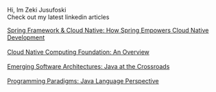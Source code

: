 
Hi, Im Zeki Jusufoski <br>
Check out my latest linkedin articles <br>

<a target="_blank" href="https://www.linkedin.com/pulse/spring-framework-cloud-native-how-empowers-zeki-jusufoski-255yf%3FtrackingId=Wj%252BuLvxSrxBO1cLuXUDM%252FQ%253D%253D/?trackingId=Wj%2BuLvxSrxBO1cLuXUDM%2FQ%3D%3D">Spring Framework & Cloud Native: How Spring Empowers Cloud Native Development</a>
<br>
<br>
<a target="_blank" href="https://www.linkedin.com/pulse/cloud-native-computing-foundation-overview-zeki-jusufoski-qo2ge%3FtrackingId=fHXe1V5CVpDjR%252FkDtqbOvw%253D%253D/?trackingId=fHXe1V5CVpDjR%2FkDtqbOvw%3D%3D">Cloud Native Computing Foundation: An Overview</a>
<br>
<br>
<a target="_blank" href="https://www.linkedin.com/pulse/emerging-software-architectures-java-crossroads-zeki-jusufoski-nziif%3FtrackingId=LmA%252F%252BjXGcJvGbieGD6Vy6g%253D%253D/?trackingId=LmA%2F%2BjXGcJvGbieGD6Vy6g%3D%3D">Emerging Software Architectures: Java at the Crossroads</a>
<br>
<br>
<a target="_blank" href="https://www.linkedin.com/pulse/programming-paradigms-java-language-perspective-zeki-jusufoski-yykfe%3FtrackingId=T%252Fa2460fFvc3LMJNFF5jtw%253D%253D/?trackingId=T%2Fa2460fFvc3LMJNFF5jtw%3D%3D">Programming Paradigms: Java Language Perspective</a>

<!--
**jzeki/jzeki** is a ✨ _special_ ✨ repository because its `README.md` (this file) appears on your GitHub profile.

Here are some ideas to get you started:

- 🔭 I’m currently working on ...
- 🌱 I’m currently learning ...
- 👯 I’m looking to collaborate on ...
- 🤔 I’m looking for help with ...
- 💬 Ask me about ...
- 📫 How to reach me: ...
- 😄 Pronouns: ...
- ⚡ Fun fact: ...
-->
